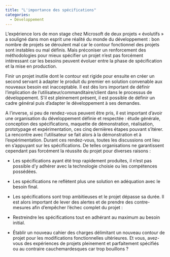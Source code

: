 ```yaml
---
title: "L'importance des spécifications"
categories:
  - Développement
---
```


L’expérience lors de mon stage chez Microsoft de deux projets «&nbsp;évolutifs&nbsp;» a souligné dans mon esprit une réalité du monde du développement&nbsp;: bon nombre de projets se déroulent mal car le contour fonctionnel des projets sont instables ou mal définis. Mais préconiser un renforcement des méthodologies pour mieux spécifier un projet n’est pas forcément intéressant car les besoins peuvent évoluer entre la phase de spécification et la mise en production.

Finir un projet inutile dont le contour est rigide pour ensuite en créer un second servant à adapter le produit du premier en solution convenable aux nouveaux besoin est inacceptable. Il est dès lors important de définir l’implication de l’utilisateur/commanditaire/client dans le processus de développement. S'il est pleinement présent, il est possible de définir un cadre général puis d’adapter le développement à ses demandes.

A l’inverse, si peu de rendez-vous peuvent être pris, il est important d’avoir une organisation du développement définie et respectée&nbsp;: étude générale, conception des spécifications, maquette de démonstration, réalisation, prototypage et expérimentation, ces cinq dernières étapes pouvant s’itérer. La rencontre avec l’utilisateur se fait alors à la démonstration et à l’expérimentation. Durant ces rendez-vous, toutes les discussions ont lieu en s’appuyant sur les spécifications. De telles organisations ne garantissent cependant pas forcément la réussite du projet pour diverses raisons&nbsp;:

*   Les spécifications ayant été trop rapidement produites, il n’est pas possible d’y adhérer avec la technologie choisie ou les compétences possédées.
*   Les spécifications ne reflètent plus une solution en adéquation avec le besoin final.
*   Les spécifications sont trop ambitieuses et le projet dépasse sa durée.
Il est alors important de lever des alertes et de prendre des contre-mesures afin d’empêcher l’échec complet du projet&nbsp;:

*   Restreindre les spécifications tout en adhérant au maximum au besoin initial.
*   Établir un nouveau cahier des charges délimitant un nouveau contour de projet pour les modifications fonctionnelles ultérieures.
Et vous, avez-vous des expériences de projets pleinement et parfaitement spécifiés ou au contraire cauchemardesques car trop bouillons&nbsp;?